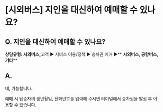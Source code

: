 # [시외버스] 지인을 대신하여 예매할 수 있나요?

**Q. 지인을 대신하여 예매할 수 있나요?**
--------------------------

**상담유형: 시외버스**\_고객 ▶ 서비스 이용/정책 ▶ 승차권 예매 ▶** **시외버스, 공항버스, 기타****

**A.**
------

네, 가능합니다.   
  
예매 시 탑승자의 생년월일, 전화번호를 입력해 주시면 터미널에서 승차권을 발권 후 이용할 수 있습니다.